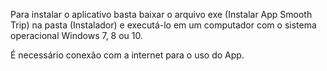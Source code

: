 Para instalar o aplicativo basta baixar o arquivo exe (Instalar App Smooth Trip) na pasta (Instalador) e executá-lo em um computador com o sistema operacional Windows 7, 8 ou 10.

É necessário conexão com a internet para o uso do App.
